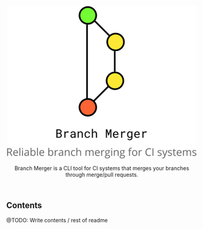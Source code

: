 <div align="center">
  <img width="500" src="media/branch-merger-logo.svg" alt="Branch Merger">
  <br>
  <p>
    Branch Merger is a CLI tool for CI systems that merges your branches through merge/pull requests.
  </p>
  <br>
</div>

## Contents

@TODO: Write contents / rest of readme
